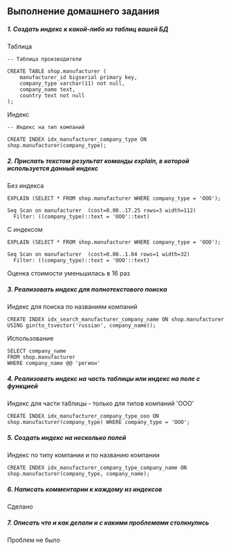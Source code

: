 ## Выполнение домашнего задания

##### 1. Создать индекс к какой-либо из таблиц вашей БД

Таблица

```
-- Таблица производители

CREATE TABLE shop.manufacturer (
    manufacturer_id bigserial primary key,
    company_type varchar(11) not null,
    company_name text,
    country text not null
);
```

Индекс

```
-- Индекс на тип компаний

CREATE INDEX idx_manufacturer_company_type ON shop.manufacturer(company_type);
```

##### 2. Прислать текстом результат команды explain, в которой используется данный индекс

Без индекса

```
EXPLAIN (SELECT * FROM shop.manufacturer WHERE company_type = 'ООО');

Seq Scan on manufacturer  (cost=0.00..17.25 rows=3 width=112)
  Filter: ((company_type)::text = 'ООО'::text)

```

С индексом

```
EXPLAIN (SELECT * FROM shop.manufacturer WHERE company_type = 'ООО');

Seq Scan on manufacturer  (cost=0.00..1.04 rows=1 width=32)
  Filter: ((company_type)::text = 'ООО'::text)
```

Оценка стоимости уменьшилась в 16 раз

##### 3. Реализовать индекс для полнотекстового поиска

Индекс для поиска по названиям компаний

```
CREATE INDEX idx_search_manufacturer_company_name ON shop.manufacturer USING gin(to_tsvector('russian', company_name));
```

Использование

```
SELECT company_name 
FROM shop.manufacturer 
WHERE company_name @@ 'регион'
```

##### 4. Реализовать индекс на часть таблицы или индекс на поле с функцией

Индекс для части таблицы - только для типов компаний 'ООО' 

```
CREATE INDEX idx_manufacturer_company_type_ooo ON shop.manufacturer(company_type) WHERE company_type = 'ООО';
```

##### 5. Создать индекс на несколько полей

Индекс по типу компании и по названию компании

```
CREATE INDEX idx_manufacturer_company_type_company_name ON shop.manufacturer(company_type, company_name);
```

##### 6. Написать комментарии к каждому из индексов

Сделано

##### 7. Описать что и как делали и с какими проблемами столкнулись

Проблем не было


